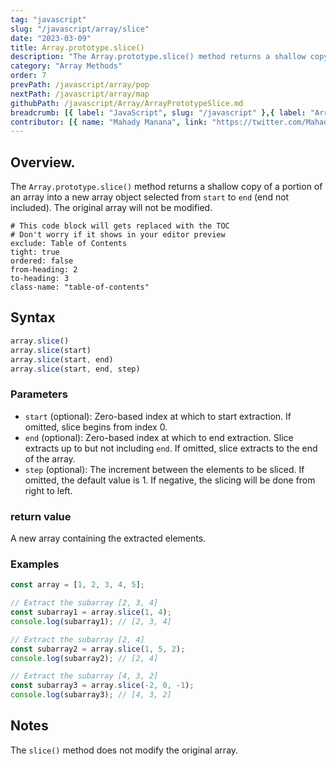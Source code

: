 ```yaml
---
tag: "javascript"
slug: "/javascript/array/slice"
date: "2023-03-09"
title: Array.prototype.slice()
description: "The Array.prototype.slice() method returns a shallow copy of a portion of an array into a new array object selected from start to end."
category: "Array Methods"
order: 7
prevPath: /javascript/array/pop
nextPath: /javascript/array/map
githubPath: /javascript/Array/ArrayPrototypeSlice.md
breadcrumb: [{ label: "JavaScript", slug: "/javascript" },{ label: "Array Methods", slug: "/javascript/array" }]
contributor: [{ name: "Mahady Manana", link: "https://twitter.com/MahadyManana" }, { name: "Haja", link: "https://twitter.com/Haja261M" }]
---
```





## Overview.

The `Array.prototype.slice()` method returns a shallow copy of a portion of an array into a new array object selected from `start` to `end` (end not included). The original array will not be modified.


```toc
# This code block will gets replaced with the TOC
# Don't worry if it shows in your editor preview
exclude: Table of Contents
tight: true
ordered: false
from-heading: 2
to-heading: 3
class-name: "table-of-contents"
```


## Syntax

```javascript
array.slice()
array.slice(start)
array.slice(start, end)
array.slice(start, end, step) 

```

### Parameters

- `start` (optional): Zero-based index at which to start extraction. If omitted, slice begins from index 0.
- `end` (optional): Zero-based index at which to end extraction. Slice extracts up to but not including `end`. If omitted, slice extracts to the end of the array.
- `step` (optional): The increment between the elements to be sliced. If omitted, the default value is 1. If negative, the slicing will be done from right to left.
 
### return value

A new array containing the extracted elements.

### Examples

```javascript
const array = [1, 2, 3, 4, 5];

// Extract the subarray [2, 3, 4]
const subarray1 = array.slice(1, 4);
console.log(subarray1); // [2, 3, 4]

// Extract the subarray [2, 4]
const subarray2 = array.slice(1, 5, 2);
console.log(subarray2); // [2, 4]

// Extract the subarray [4, 3, 2]
const subarray3 = array.slice(-2, 0, -1);
console.log(subarray3); // [4, 3, 2]
```


## Notes

The `slice()` method does not modify the original array.


